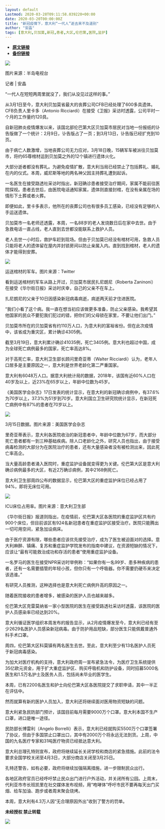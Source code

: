 ```yaml
---
layout: default
Lastmod: 2020-03-28T09:11:58.039220+00:00
date: 2020-03-20T00:00:00Z
title: "新冠疫情下，意大利“一代人”逝去来不及道别"
author: "安晶"
tags: [意大利,贝加莫,新冠,患者,大区,伦巴第,医院,监护]
---
```


* [**原文链接**](https://mp.weixin.qq.com/s/-U_82TvzUAt_RXHDn8hfeQ)
* [**备份链接**](http://archive.today/mmuak)


![](/images/post/ceba2edda936a96630e2106d471cd77e.jpg)

图片来源：半岛电视台

记者 | 安晶

  

“一代人在短短两周里就没了，我们从没见过这样的事。”

  

从3月1日至今，意大利贝加莫省最大的丧葬公司CFB已经处理了600多具遗体。CFB负责人里卡多（Antonio Ricciardi）在接受《卫报》采访时透露，公司平时一个月的工作量约120具。  

自新冠肺炎疫情爆发以来，该国北部伦巴第大区贝加莫市居民对当地一份报纸的讣告版做了一个统计：2月9日，讣告版占了一页；到3月13日，讣告版已经扩充到10页。

由于病亡人数激增，当地丧葬公司无力应对，3月18日晚，15辆军车被派往贝加莫市，将约65尊棺材运到贝加莫之外的12个镇进行遗体火化。

大部分逝者都没有葬礼。为避免疫情扩散，意大利当局已经禁止了包括葬礼、婚礼在内的仪式。本周，威尼斯等地的两名神父因主持葬礼遭到起诉。

一名医生在接受路透社采访时指出，新冠确诊患者接受治疗期间，家属不能前往医院探视。患者去世后，由医院电话通知家属，遗体则直接封棺，在没有亲属在场的情形下土葬或者火葬。

即便如此，里卡多表示，他所在的丧葬公司也有很多员工感染，已经没有足够的人手运送遗体。

贝加莫市一名老师还透露，本周，一名88岁的老人发烧数日后在家中去世。由于急救电话一直占线，老人直到去世都没能联系上救护人员。

老人去世一小时后，救护车赶到现场。但由于贝加莫已经没有棺材可用，急救人员只能将老人的遗体留在屋内并封锁房间以防止亲属入内。直到找到棺材，老人的遗体才能得到安葬。

![](/images/post/08a57c8172d41c6fc5f5e85fef9da126.jpg)

运送棺材的军车。图片来源：Twitter

看到运送棺材的军车从路上开过，贝加莫市居民扎尼朗尼（Roberta Zaninoni）在接受《华尔街日报》采访时庆幸，自己的父亲不在车上。

扎尼朗尼的父亲于10日因感染新冠病毒病逝，病逝两天前才住进医院。

  

“我们小看了这个病。我一直在想当初应该做更多准备，防止父亲感染。我希望其他国家的民众不要犯我们犯过的错，把你们的父母锁在家里，不要让他们出门。”

  

贝加莫市所在的贝加莫省有约110万人口，为意大利的富裕省份。但在此次疫情中，该省成为重灾区，累计确诊4305例。

截至3月19日，意大利累计确诊41035例，死亡3405例。意大利也超过中国，成为全球死亡病例最多的国家，死亡率高达8%。

对于高死亡率，意大利卫生部长顾问里奇亚蒂（Walter Ricciardi）认为，老年人口居多是主要原因之一，意大利是世界老龄化第二严重国家。

意大利有6048万人口。据意大利统计局的数据，2018年，该国有近60%人口在40岁及以上，近23%在65岁以上，年龄中位数为45岁。

《美国医学会杂志》17日发表的统计显示，在意大利的新冠确诊病例中，有37.6%为70岁以上，37.3%为51岁到70岁。意大利国立卫生研究院统计显示，在新冠死亡病例中有87%的患者在70岁以上。

![](/images/post/7308114485096eb2d10d95f79293da0c.jpg)

3月15日数据。图片来源：美国医学会杂志

里奇亚蒂表示，意大利各医院收治的新冠患者中，年龄中位数为67岁，而大部分死亡患者都有一到三种基础疾病。除人口老龄化之外，研究人员也指出，由于接受病毒检测的大部分为在医院治疗的患者，还有大量感染者没有被检测出来，因此死亡率高企。

当大量高龄患者涌入医院时，重症监护设备就变得更为关键。伦巴第大区是意大利确诊病例最多的大区，有近2万确诊病例，其中2168例死亡。

意大利卫生部周四公布的数据显示，伦巴第大区的重症监护床位已经占用了94%，即将无床位可用。

![](/images/post/ce65c915fc55631c64b9caac5ea117d5.jpg)

ICU床位占用率。图片来源：意大利卫生部

《华尔街日报》报道则指出，在疫情前，伦巴第大区各医院的重症监护区共有约900个床位，但目前该区有924名新冠患者在重症监护区接受治疗。医院只能腾出一切可用空间，紧急加设病床。

由于医疗资源有限，哪些患者应该优先接受治疗，成为了医生被迫面对的选择。意大利麻醉、镇痛、复苏和重症监护学院发布的指南中建议，在资源短缺的情况下，应该让“最有可能救治成功和存活的患者”使用重症监护设备。

一名罗马的医生在接受NPR采访时举例称：“如果你有一名99岁、患多种疾病的患者，还有一名需要插管的年轻小孩，但你只有一个呼吸器。你不需要扔硬币来决定该选谁。”

有研究人员推测，这种选择也是意大利死亡病例升高的原因之一。

随着医院接收的患者增多，被感染的医护人员也越来越多。

伦巴第大区克雷莫纳省一家小型医院的医生在接受路透社采访时透露，该医院的医护人员感染率已经达到20%。

意大利循证医学组织本周发布的报告显示，从2月疫情爆发至今，意大利已经有至少2629名医护人员感染新冠病毒。由于防护用品短缺，部分医生只能佩戴普通外科手术口罩。

周四，伦巴第大区科莫镇有两名医生去世。至此，意大利至少有13名医护人员死于新冠病毒感染。

为加大对医疗机构的支持，意大利政府周一宣布紧急法令，为医疗卫生系统提供35亿欧元资金，用于扩大重症监护区、购买呼吸机和防护设备，同时招募5000名医生和1.5万名护士及医务人员，包括尚未毕业的医学生。

本周，已有2200名医生和护士向伦巴第大区各医院提交了求职申请，其中一半正在评估中。

然而就算有新的医护人员加入，意大利还将继续面对医用物资短缺的问题。

意大利紧急民防部门预计，该国目前每月需要9000万个口罩。意大利本国不生产口罩，进口是唯一途径。

民防部长博雷利（Angelo Borrelli）表示，意大利已经就购买5500万个口罩签署了协议，但由于多国禁止口罩出口，其中有2000万个将永远无法到货。上周，中国的九名医疗专家和31吨医疗物资已经抵达意大利。

意大利总理孔特则宣布，政府将继续延长关闭学校和商店的紧急措施。此前的法令要求全国学校关闭至4月3日，大部分商店关闭至3月25日。

孔特还警告，如有必要，政府将继续加强隔离措施，进一步限制民众出行。

各地区政府官员已经呼吁禁止民众出门进行户外活动，并关闭所有公园。上周末，代利亚市市长班凯里在社交媒体发布视频，用“咆哮体”呼吁市民不要再每天出门买烟、给车加油、跑步或者周末聚会烧烤。

本周，意大利有4.3万人因“无合理原因外出”收到了警方的罚单。

  

**未经授权 禁止转载**

  

  

![](/images/post/3ef9527fd7edfb43b0c70486c7a956af.jpg)


